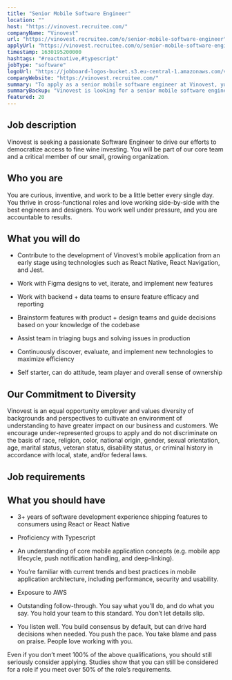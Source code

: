 ```yaml
---
title: "Senior Mobile Software Engineer"
location: ""
host: "https://vinovest.recruitee.com/"
companyName: "Vinovest"
url: "https://vinovest.recruitee.com/o/senior-mobile-software-engineer"
applyUrl: "https://vinovest.recruitee.com/o/senior-mobile-software-engineer/c/new"
timestamp: 1630195200000
hashtags: "#reactnative,#typescript"
jobType: "software"
logoUrl: "https://jobboard-logos-bucket.s3.eu-central-1.amazonaws.com/vinovest"
companyWebsite: "https://vinovest.recruitee.com/"
summary: "To apply as a senior mobile software engineer at Vinovest, you preferably need to have 3+ years of software development experience shipping features to consumers using React or React Native."
summaryBackup: "Vinovest is looking for a senior mobile software engineer that has #reactjs, #typescript, #aws."
featured: 20
---
```


## Job description

Vinovest is seeking a passionate Software Engineer to drive our efforts to democratize access to fine wine investing. You will be part of our core team and a critical member of our small, growing organization.

## Who you are

You are curious, inventive, and work to be a little better every single day. You thrive in cross-functional roles and love working side-by-side with the best engineers and designers. You work well under pressure, and you are accountable to results.

## What you will do

*   Contribute to the development of Vinovest’s mobile application from an early stage using technologies such as React Native, React Navigation, and Jest.
    

*   Work with Figma designs to vet, iterate, and implement new features
    

*   Work with backend + data teams to ensure feature efficacy and reporting
    

*   Brainstorm features with product + design teams and guide decisions based on your knowledge of the codebase
    

*   Assist team in triaging bugs and solving issues in production
    

*   Continuously discover, evaluate, and implement new technologies to maximize efficiency
    

*   Self starter, can do attitude, team player and overall sense of ownership
    

## Our Commitment to Diversity

Vinovest is an equal opportunity employer and values diversity of backgrounds and perspectives to cultivate an environment of understanding to have greater impact on our business and customers. We encourage under-represented groups to apply and do not discriminate on the basis of race, religion, color, national origin, gender, sexual orientation, age, marital status, veteran status, disability status, or criminal history in accordance with local, state, and/or federal laws.

## Job requirements

## What you should have

*   3+ years of software development experience shipping features to consumers using React or React Native
    

*   Proficiency with Typescript
    
*   An understanding of core mobile application concepts (e.g. mobile app lifecycle, push notification handling, and deep-linking).
    
*   You’re familiar with current trends and best practices in mobile application architecture, including performance, security and usability.
    
*   Exposure to AWS
    

*   Outstanding follow-through. You say what you’ll do, and do what you say. You hold your team to this standard. You don’t let details slip.
    

*   You listen well. You build consensus by default, but can drive hard decisions when needed. You push the pace. You take blame and pass on praise. People love working with you.
    

‪Even if you don’t meet 100% of the above qualifications, you should still seriously consider applying. Studies show that you can still be considered for a role if you meet over 50% of the role’s requirements.‬
